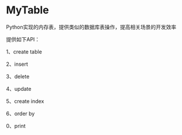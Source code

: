 # MyTable
Python实现的内存表，提供类似的数据库表操作，提高相关场景的开发效率

提供如下API：</p>
1、create table</p>
2、insert</p>
3、delete</p>
4、update</p>
5、create index</p></p>
6、order by</p>
0、print</p>
